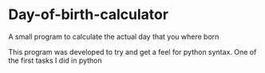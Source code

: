 # Day-of-birth-calculator
A small program to calculate the actual day that you where born

This program was developed to try and get a feel for python syntax. One of the first tasks I did in python
